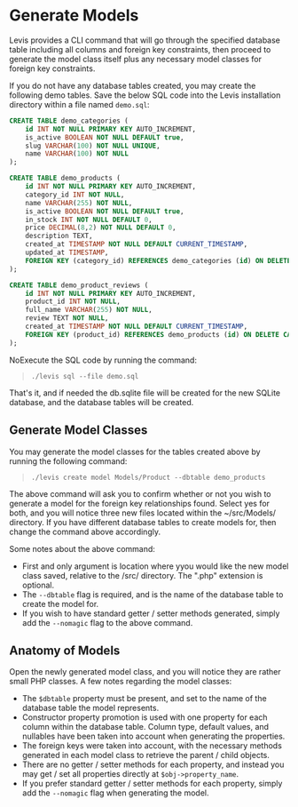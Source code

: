 
# Generate Models

Levis provides a CLI command that will go through the specified database table including all columns and foreign key constraints, then proceed to generate the model class itself plus any necessary model classes for foreign key constraints.

If you do not have any database tables created, you may create the following demo tables.  Save the below SQL code into the Levis installation directory within a file named `demo.sql`:

~~~sql
CREATE TABLE demo_categories (
    id INT NOT NULL PRIMARY KEY AUTO_INCREMENT,
    is_active BOOLEAN NOT NULL DEFAULT true,
    slug VARCHAR(100) NOT NULL UNIQUE,
    name VARCHAR(100) NOT NULL
);

CREATE TABLE demo_products (
    id INT NOT NULL PRIMARY KEY AUTO_INCREMENT,
    category_id INT NOT NULL,
    name VARCHAR(255) NOT NULL,
    is_active BOOLEAN NOT NULL DEFAULT true,
    in_stock INT NOT NULL DEFAULT 0,
    price DECIMAL(8,2) NOT NULL DEFAULT 0,
    description TEXT,
    created_at TIMESTAMP NOT NULL DEFAULT CURRENT_TIMESTAMP,
    updated_at TIMESTAMP,
    FOREIGN KEY (category_id) REFERENCES demo_categories (id) ON DELETE CASCADE
);

CREATE TABLE demo_product_reviews (
    id INT NOT NULL PRIMARY KEY AUTO_INCREMENT,
    product_id INT NOT NULL,
    full_name VARCHAR(255) NOT NULL,
    review TEXT NOT NULL,
    created_at TIMESTAMP NOT NULL DEFAULT CURRENT_TIMESTAMP,
    FOREIGN KEY (product_id) REFERENCES demo_products (id) ON DELETE CASCADE
);
~~~

NoExecute the SQL code by running the command:

> `./levis sql --file demo.sql`

That's it, and if needed the db.sqlite file will be created for the new SQLite database, and the database tables will be created.

## Generate Model Classes

You may generate the model classes for the tables created above by running the following command:

> `./levis create model Models/Product --dbtable demo_products`

The above command will ask you to confirm whether or not you wish to generate a model for the foreign key relationships found.  Select yes for both, and you will notice three new files located within the ~/src/Models/ directory.  If you have different database tables to create models for, then change the command above accordingly.

Some notes about the above command:

* First and only argument is location where yyou would like the new model class saved, relative to the /src/ directory.  The ".php" extension is optional.
* The `--dbtable` flag is required, and is the name of the database table to create the model for.
* If you wish to have standard getter / setter methods generated, simply add the `--nomagic` flag to the above command.


## Anatomy of Models

Open the newly generated model class, and you will notice they are rather small PHP classes.  A few notes regarding the model classes:

* The `$dbtable` property must be present, and set to the name of the database table the model represents.
* Constructor property promotion is used with one property for each column within the database table.  Column type, default values, and nullables have been taken into account when generating the properties.
* The foreign keys were taken into account, with the necessary methods generated in each model class to retrieve the parent / child objects.
* There are no getter / setter methods for each property, and instead you may get / set all properties directly at `$obj->property_name`.
* If you prefer standard getter / setter methods for each property, simply add the `--nomagic` flag when generating the model.


